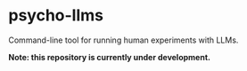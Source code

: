 # psycho-llms 
Command-line tool for running human experiments with LLMs.

**Note: this repository is currently under development.**


